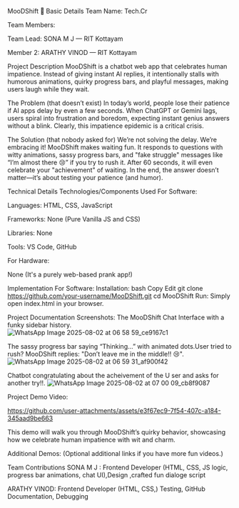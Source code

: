MooDShift 💬 
Basic Details
Team Name: Tech.Cr

Team Members:

Team Lead: SONA M J — RIT Kottayam

Member 2: ARATHY VINOD  — RIT Kottayam

Project Description
MooDShift is a chatbot web app that celebrates human impatience. Instead of giving instant AI replies, 
it intentionally stalls with humorous animations, quirky progress bars, and playful messages, making users laugh while they wait.

The Problem (that doesn’t exist)
In today’s world, people lose their patience if AI apps delay by even a few seconds. When ChatGPT or Gemini lags,
users spiral into frustration and boredom, expecting instant genius answers without a blink. Clearly, this impatience epidemic is a critical crisis.

The Solution (that nobody asked for)
We’re not solving the delay. We’re embracing it!
MooDShift makes waiting fun. It responds to questions with witty animations,
sassy progress bars, and "fake struggle" messages like “I’m almost there 😢” if you try to rush it. After 60 seconds, it will even celebrate your "achievement" of waiting. 
In the end, the answer doesn’t matter—it’s about testing your patience (and humor). 

Technical Details
Technologies/Components Used
For Software:

Languages: HTML, CSS, JavaScript

Frameworks: None (Pure Vanilla JS and CSS)

Libraries: None

Tools: VS Code, GitHub

For Hardware:

None (It's a purely web-based prank app!)

Implementation
For Software:
Installation:
bash
Copy
Edit
git clone https://github.com/your-username/MooDShift.git
cd MooDShift
Run:
Simply open index.html in your browser.

Project Documentation
Screenshots:
The MooDShift Chat Interface with a funky sidebar history.
![WhatsApp Image 2025-08-02 at 06 58 59_ce9167c1](https://github.com/user-attachments/assets/a236777c-21c0-41bc-89ea-6f4a5cdcdcaf)

The sassy progress bar saying “Thinking...” with animated dots.User tried to rush? MooDShift replies: "Don’t leave me in the middle!! 😢".
![WhatsApp Image 2025-08-02 at 06 59 31_af900f42](https://github.com/user-attachments/assets/5cba2c87-2552-49bc-925f-aaa0ed498ceb)

Chatbot congratulating about the acheivement of the U ser and asks for another try!!.
![WhatsApp Image 2025-08-02 at 07 00 09_cb8f9087](https://github.com/user-attachments/assets/cda8235c-4586-425a-b040-5edb3eadd4c7)


Project Demo
Video:


https://github.com/user-attachments/assets/e3f67ec9-7f54-407c-a184-345aad9be663


This demo will walk you through MooDShift’s quirky behavior, showcasing how we celebrate human impatience with wit and charm.

Additional Demos:
(Optional additional links if you have more fun videos.)

Team Contributions
SONA M J : Frontend Developer (HTML, CSS, JS logic, progress bar animations, chat UI),Design ,crafted fun dialoge script

ARATHY VINOD: Frontend Developer (HTML, CSS,) Testing, GitHub Documentation, Debugging


  
